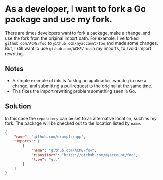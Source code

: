 # As a developer, I want to fork a Go package and use my fork.

There are times developers want to fork a package, make a change, and use the
fork from the original import path. For example, I've forked `github.com/ACME/foo`
to `github.com/myaccount/foo` and made some changes. But, I still want to use
`github.com/ACME/foo` in my imports, to avoid import rewriting.

## Notes
- A simple example of this is forking an application, wanting to use a change,
  and submitting a pull request to the original at the same time.
- This fixes the import rewriting problem something seen in Go.

## Solution
In this case the `repository` can be set to an alternative location, such as my
fork. The package will be checked out to the location listed by `name`.

```json
{
    "name": "github.com/example/app",
    "imports": [
        {
            "name": "github.com/ACME/foo",
            "repository": "https://github.com/myaccount/foo",
            "type": "git"
        }
    ]
}
```

